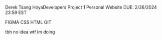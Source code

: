 Derek Tsang
HoyaDevelopers Project 1
Personal Website
DUE: 2/26/2024 23:59 EST

FIGMA
CSS
HTML
GIT

tbh no idea wtf im doing

